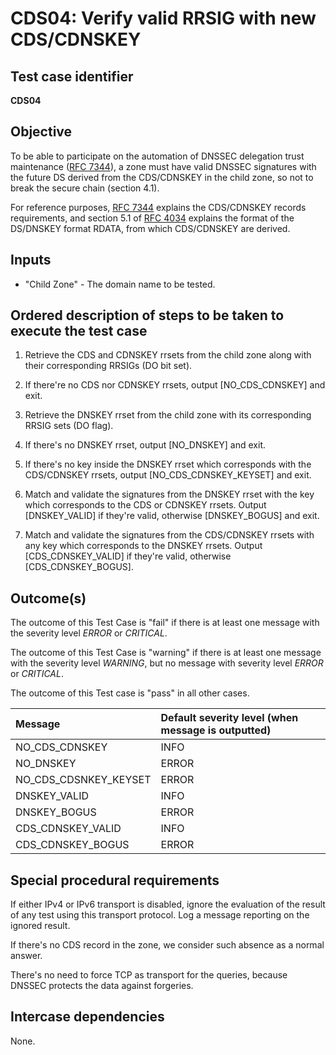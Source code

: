 # CDS04: Verify valid RRSIG with new CDS/CDNSKEY

## Test case identifier

**CDS04**

## Objective

To be able to participate on the automation of DNSSEC delegation trust
maintenance ([RFC 7344]), a zone must have valid DNSSEC signatures with
the future DS derived from the CDS/CDNSKEY in the child zone, so not to
break the secure chain (section 4.1).

For reference purposes, [RFC 7344] explains the CDS/CDNSKEY records
requirements, and section 5.1 of [RFC 4034] explains the format
of the DS/DNSKEY format RDATA, from which CDS/CDNSKEY are derived.


## Inputs

* "Child Zone" - The domain name to be tested.


## Ordered description of steps to be taken to execute the test case

1. Retrieve the CDS and CDNSKEY rrsets from the child zone along with
   their corresponding RRSIGs (DO bit set).

2. If there're no CDS nor CDNSKEY rrsets, output [NO_CDS_CDNSKEY] and
   exit.

3. Retrieve the DNSKEY rrset from the child zone with its corresponding
   RRSIG sets (DO flag).

4. If there's no DNSKEY rrset, output [NO_DNSKEY] and exit.

5. If there's no key inside the DNSKEY rrset which corresponds with the
   CDS/CDNSKEY rrsets, output [NO_CDS_CDNSKEY_KEYSET] and exit.

6. Match and validate the signatures from the DNSKEY rrset with the
   key which corresponds to the CDS or CDNSKEY rrsets. Output
   [DNSKEY_VALID] if they're valid, otherwise [DNSKEY_BOGUS] and exit.

7. Match and validate the signatures from the CDS/CDNSKEY rrsets with
   any key which corresponds to the DNSKEY rrsets. Output
   [CDS_CDNSKEY_VALID] if they're valid, otherwise [CDS_CDNSKEY_BOGUS].


## Outcome(s)

The outcome of this Test Case is "fail" if there is at least one message
with the severity level *ERROR* or *CRITICAL*.

The outcome of this Test Case is "warning" if there is at least one message
with the severity level *WARNING*, but no message with severity level
*ERROR* or *CRITICAL*.

The outcome of this Test case is "pass" in all other cases.

Message                 | Default severity level (when message is outputted)
:-----------------------|:-----------------------------------
NO_CDS_CDNSKEY          | INFO
NO_DNSKEY               | ERROR
NO_CDS_CDSNKEY_KEYSET   | ERROR
DNSKEY_VALID            | INFO
DNSKEY_BOGUS            | ERROR
CDS_CDNSKEY_VALID       | INFO
CDS_CDNSKEY_BOGUS       | ERROR


## Special procedural requirements	

If either IPv4 or IPv6 transport is disabled, ignore the evaluation of the
result of any test using this transport protocol. Log a message reporting
on the ignored result.

If there's no CDS record in the zone, we consider such absence as a normal
answer.

There's no need to force TCP as transport for the queries, because
DNSSEC protects the data against forgeries.


## Intercase dependencies

None.


[RFC 7344]: https://tools.ietf.org/html/rfc7344
[RFC 4034]: https://tools.ietf.org/html/rfc4034
[Method4]: ../Methods.md#method-4-obtain-glue-address-records-from-parent
[Method5]: ../Methods.md#method-5-obtain-the-name-server-address-records-from-child

